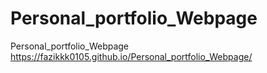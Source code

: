 # Personal_portfolio_Webpage
Personal_portfolio_Webpage
https://fazikkk0105.github.io/Personal_portfolio_Webpage/
